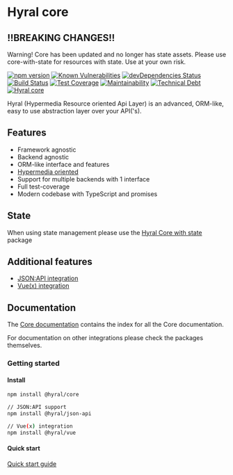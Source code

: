 # Hyral core

## !!BREAKING CHANGES!!
Warning! Core has been updated and no longer has state assets. Please use core-with-state for resources with state. Use at your own risk. 

[![npm version](https://badge.fury.io/js/%40hyral%2Fcore.svg)](https://badge.fury.io/js/%40hyral%2Fcore)
[![Known Vulnerabilities](https://snyk.io/test/github/SyneticNL/Hyral/badge.svg)](https://snyk.io/test/github/SyneticNL/Hyral)
[![devDependencies Status](https://david-dm.org/syneticNL/Hyral/dev-status.svg)](https://david-dm.org/syneticNL/Hyral?type=dev)
[![Build Status](https://travis-ci.org/SyneticNL/Hyral.svg?branch=master)](https://travis-ci.org/SyneticNL/Hyral)
[![Test Coverage](https://api.codeclimate.com/v1/badges/6f13bb6cf6c9e88410d3/test_coverage)](https://codeclimate.com/github/SyneticNL/Hyral/test_coverage)
[![Maintainability](https://api.codeclimate.com/v1/badges/6f13bb6cf6c9e88410d3/maintainability)](https://codeclimate.com/github/SyneticNL/Hyral/maintainability)
[![Technical Debt](https://flat.badgen.net/codeclimate/tech-debt/SyneticNL/Hyral)](https://codeclimate.com/github/SyneticNL/Hyral/trends)
[![Hyral core](https://badgen.net/bundlephobia/minzip/@hyral/core)](https://bundlephobia.com/result?p=@hyral/core)

Hyral (Hypermedia Resource oriented Api Layer) is an advanced, ORM-like, easy to use abstraction layer over your
API('s).

## Features
* Framework agnostic
* Backend agnostic
* ORM-like interface and features
* [Hypermedia oriented]
* Support for multiple backends with 1 interface
* Full test-coverage
* Modern codebase with TypeScript and promises

## State
When using state management please use the [Hyral Core with state] package

## Additional features
* [JSON:API integration]
* [Vue(x) integration]

## Documentation
The [Core documentation] contains the index for all the Core documentation.

For documentation on other integrations please check the packages themselves.

### Getting started

#### Install

```bash
npm install @hyral/core

// JSON:API support
npm install @hyral/json-api

// Vue(x) integration
npm install @hyral/vue
```

#### Quick start
[Quick start guide]

[Core documentation]: https://github.com/SyneticNL/Hyral/tree/v2.0.0-prerelease/packages/core/documentation
[Hypermedia oriented]: https://github.com/SyneticNL/Hyral/tree/v2.0.0-prerelease/packages/core/documentation/Guides/hypermedia.md
[Hyral Core with state]: https://github.com/SyneticNL/Hyral/tree/v2.0.0-prerelease/packages/core-with-state
[JSON:API integration]: https://github.com/SyneticNL/Hyral/tree/v2.0.0-prerelease/packages/json-api
[Vue(x) integration]: https://github.com/SyneticNL/Hyral/tree/v2.0.0-prerelease/packages/vue
[Quick start guide]: https://github.com/SyneticNL/Hyral/tree/v2.0.0-prerelease/packages/core/documentation/Guides/quick-start.md
